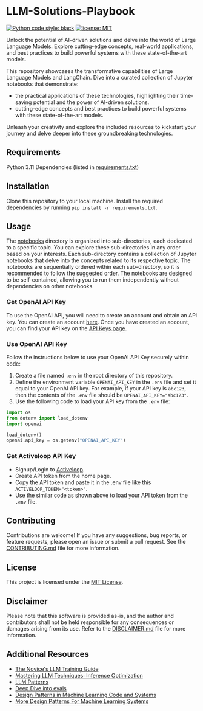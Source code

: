 # LLM-Solutions-Playbook

[![Python code style: black](https://img.shields.io/badge/code%20style-black-000000.svg)](https://github.com/psf/black)
[![license: MIT](https://img.shields.io/badge/License-MIT-purple.svg)](LICENSE)

Unlock the potential of AI-driven solutions and delve into the world of Large Language Models. Explore cutting-edge concepts, real-world applications, and best practices to build powerful systems with these state-of-the-art models.

This repository showcases the transformative capabilities of Large Language Models and LangChain. Dive into a curated collection of Jupyter notebooks that demonstrate:
- the practical applications of these technologies, highlighting their time-saving potential and the power of AI-driven solutions.
- cutting-edge concepts and best practices to build powerful systems with these state-of-the-art models.

Unleash your creativity and explore the included resources to kickstart your journey and delve deeper into these groundbreaking technologies.

## Requirements
Python 3.11
Dependencies (listed in [requirements.txt](./requirements.txt))

## Installation
Clone this repository to your local machine.
Install the required dependencies by running `pip install -r requirements.txt`.

## Usage
The [notebooks](./notebooks/) directory is organized into sub-directories, each dedicated to a specific topic. You can explore these sub-directories in any order based on your interests. Each sub-directory contains a collection of Jupyter notebooks that delve into the concepts related to its respective topic. The notebooks are sequentially ordered within each sub-directory, so it is recommended to follow the suggested order. The notebooks are designed to be self-contained, allowing you to run them independently without dependencies on other notebooks.

### Get OpenAI API Key
To use the OpenAI API, you will need to create an account and obtain an API key. You can create an account [here](https://platform.openai.com/). Once you have created an account, you can find your API key on the [API Keys page](https://platform.openai.com/account/api-keys).

### Use OpenAI API Key
Follow the instructions below to use your OpenAI API Key securely within code:
1. Create a file named `.env` in the root directory of this repository.
2. Define the environment variable `OPENAI_API_KEY` in the `.env` file and set it equal to your OpenAI API key. For example, if your API key is `abc123`, then the contents of the `.env` file should be `OPENAI_API_KEY="abc123"`.
3. Use the following code to load your API key from the `.env` file:
```python
import os
from dotenv import load_dotenv
import openai

load_dotenv()
openai.api_key = os.getenv("OPENAI_API_KEY")
```

### Get Activeloop API Key
- Signup/Login to [Activeloop](https://www.activeloop.ai/).
- Create API token from the home page.
- Copy the API token and paste it in the .env file like this `ACTIVELOOP_TOKEN="<token>"`.
- Use the similar code as shown above to load your API token from the `.env` file.

## Contributing
Contributions are welcome! If you have any suggestions, bug reports, or feature requests, please open an issue or submit a pull request. See the [CONTRIBUTING.md](./CONTRIBUTING.md) file for more information.

## License
This project is licensed under the [MIT License](./LICENSE).

## Disclaimer
Please note that this software is provided as-is, and the author and contributors shall not be held responsible for any consequences or damages arising from its use. Refer to the [DISCLAIMER.md](./DISCLAIMER.md) file for more information.

## Additional Resources
- [The Novice's LLM Training Guide](https://rentry.org/llm-training)
- [Mastering LLM Techniques: Inference Optimization](https://developer.nvidia.com/blog/mastering-llm-techniques-inference-optimization)
- [LLM Patterns](https://eugeneyan.com/writing/llm-patterns/)
- [Deep Dive into evals](https://eugeneyan.com/writing/abstractive/)
- [Design Patterns in Machine Learning Code and Systems](https://eugeneyan.com/writing/design-patterns/)
- [More Design Patterns For Machine Learning Systems](https://eugeneyan.com/writing/more-patterns/)